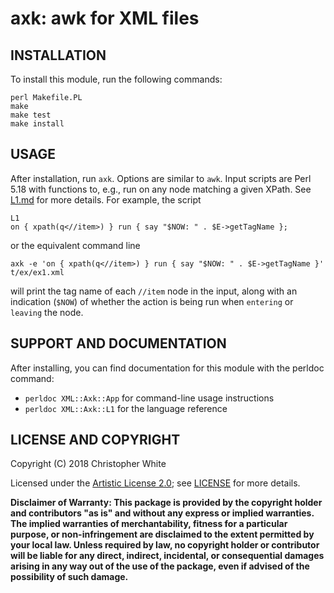 # axk: awk for XML files

## INSTALLATION

To install this module, run the following commands:

	perl Makefile.PL
	make
	make test
	make install

## USAGE

After installation, run `axk`.  Options are similar to `awk`.  Input scripts
are Perl 5.18 with functions to, e.g., run on any node matching a given XPath.
See [L1.md](L1.md) for more details.  For example, the script

    L1
    on { xpath(q<//item>) } run { say "$NOW: " . $E->getTagName };

or the equivalent command line

    axk -e 'on { xpath(q<//item>) } run { say "$NOW: " . $E->getTagName }' t/ex/ex1.xml

will print the tag name of each `//item` node in the input, along with an
indication (`$NOW`) of whether the action is being run when `entering` or
`leaving` the node.

## SUPPORT AND DOCUMENTATION

After installing, you can find documentation for this module with the
perldoc command:

 - `perldoc XML::Axk::App` for command-line usage instructions
 - `perldoc XML::Axk::L1` for the language reference

## LICENSE AND COPYRIGHT

Copyright (C) 2018 Christopher White

Licensed under the
[Artistic License 2.0](http://perldoc.perl.org/perlartistic.html);
see [LICENSE](LICENSE) for more details.

**Disclaimer of Warranty: This package is provided by the copyright holder and
contributors "as is" and without any express or implied warranties.  The
implied warranties of merchantability, fitness for a particular purpose, or
non-infringement are disclaimed to the extent permitted by your local law.
Unless required by law, no copyright holder or contributor will be liable for
any direct, indirect, incidental, or consequential damages arising in any way
out of the use of the package, even if advised of the possibility of such
damage.**

